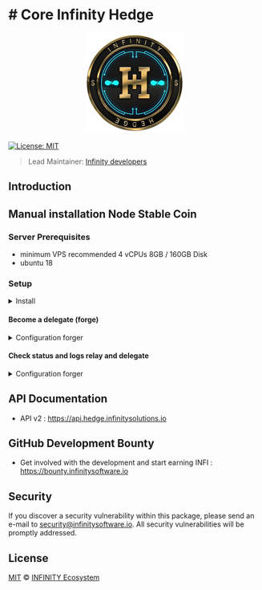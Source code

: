 # # Core Infinity Hedge

<p align="center">
    <img src="banner.png" />
</p>

[![License: MIT](https://badgen.now.sh/badge/license/MIT/green)](https://opensource.org/licenses/MIT)

> Lead Maintainer: [Infinity developers](https://github.com/Plusid)

## Introduction

## Manual installation Node Stable Coin

### Server Prerequisites

- minimum VPS recommended 
4 vCPUs 8GB / 160GB Disk
- ubuntu 18

### Setup

<details><summary>Install</summary>

```bash
# Install Relay Infinity Hedge
git clone https://github.com/InfinitySoftwareLTD/core-master-EDGE.git
cd core-master-EDGE
bash install.sh

# choose a network
Mainnet

# Start Relay
cd core-master-EDGE
infinityhedge relay:start


# config database

```

</details>


#### Become a delegate (forge)

<details><summary>Configuration forger</summary>

```bash
# Entry your delegate phrase (wallet passphrase) as forger
infinityhedge config:forger

# Start Forging
infinityhedge forger:start

```

</details>

#### Check status and logs relay and delegate

<details><summary>Configuration forger</summary>

```bash
# status
pm2 status

# logs relay
pm2 logs infinityhedge-relay

# logs forging
pm2 logs infinityhedge-forger

```

</details>

## API Documentation

-   API v2 : https://api.hedge.infinitysolutions.io

## GitHub Development Bounty

-   Get involved with the development and start earning INFI : https://bounty.infinitysoftware.io

## Security

If you discover a security vulnerability within this package, please send an e-mail to security@infinitysoftware.io. All security vulnerabilities will be promptly addressed.

## License

[MIT](LICENSE) © [INFINITY Ecosystem](https://infinitysoftware.io)
